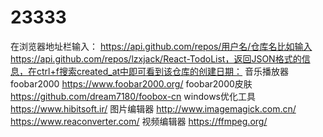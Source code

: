 # 23333
在浏览器地址栏输入：
https://api.github.com/repos/用户名/仓库名比如输入https://api.github.com/repos/lzxjack/React-TodoList，返回JSON格式的信息，在ctrl+f搜索created_at中即可看到该仓库的创建日期：
音乐播放器foobar2000  https://www.foobar2000.org/
foobar2000皮肤 https://github.com/dream7180/foobox-cn 
windows优化工具  https://www.hibitsoft.ir/
图片编辑器  http://www.imagemagick.com.cn/  https://www.reaconverter.com/
视频编辑器  https://ffmpeg.org/
